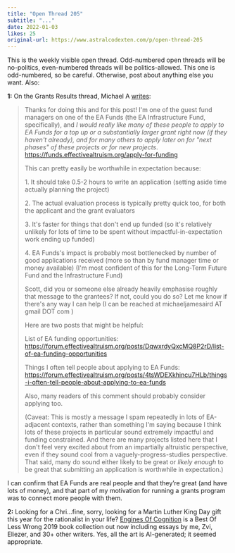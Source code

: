 ```yaml
---
title: "Open Thread 205"
subtitle: "..."
date: 2022-01-03
likes: 25
original-url: https://www.astralcodexten.com/p/open-thread-205
---
```

This is the weekly visible open thread. Odd-numbered open threads will be no-politics, even-numbered threads will be politics-allowed. This one is odd-numbered, so be careful. Otherwise, post about anything else you want. Also:

 **1:** On the Grants Results thread, Michael A [writes](https://astralcodexten.substack.com/p/acx-grants-results/comment/4218565):

> Thanks for doing this and for this post! I'm one of the guest fund managers on one of the EA Funds (the EA Infrastructure Fund, specifically), and _I would really like many of these people to apply to EA Funds for a top up or a substantially larger grant right now (if they haven't already), and for many others to apply later on for "next phases" of these projects or for new projects_. <https://funds.effectivealtruism.org/apply-for-funding>
> 
> This can pretty easily be worthwhile in expectation because:
> 
> 1\. It should take 0.5-2 hours to write an application (setting aside time actually planning the project)
> 
> 2\. The actual evaluation process is typically pretty quick too, for both the applicant and the grant evaluators
> 
> 3\. It's faster for things that don't end up funded (so it's relatively unlikely for lots of time to be spent without impactful-in-expectation work ending up funded)
> 
> 4\. EA Funds's impact is probably most bottlenecked by number of good applications received (more so than by fund manager time or money available) (I'm most confident of this for the Long-Term Future Fund and the Infrastructure Fund)
> 
> Scott, did you or someone else already heavily emphasise roughly that message to the grantees? If not, could you do so? Let me know if there's any way I can help (I can be reached at michaeljamesaird AT gmail DOT com )
> 
> Here are two posts that might be helpful:
> 
> List of EA funding opportunities: <https://forum.effectivealtruism.org/posts/DqwxrdyQxcMQ8P2rD/list-of-ea-funding-opportunities>
> 
> Things I often tell people about applying to EA Funds: <https://forum.effectivealtruism.org/posts/4tsWDEXkhincu7HLb/things-i-often-tell-people-about-applying-to-ea-funds>
> 
> Also, many readers of this comment should probably consider applying too.
> 
> (Caveat: This is mostly a message I spam repeatedly in lots of EA-adjacent contexts, rather than something I'm saying because I think lots of these projects in particular sound extremely impactful and funding constrained. And there are many projects listed here that I don't feel very excited about from an impartially altruistic perspective, even if they sound cool from a vaguely-progress-studies perspective. That said, many do sound either likely to be great or *likely enough* to be great that submitting an application is worthwhile in expectation.)

I can confirm that EA Funds are real people and that they’re great (and have lots of money), and that part of my motivation for running a grants program was to connect more people with them.

 **2:** Looking for a Chri…fine, sorry, looking for a Martin Luther King Day gift this year for the rationalist in your life? [Engines Of Cognition](https://amzn.to/31ivevW) is a Best Of Less Wrong 2019 book collection out now including essays by me, Zvi, Eliezer, and 30+ other writers. Yes, all the art is AI-generated; it seemed appropriate.
